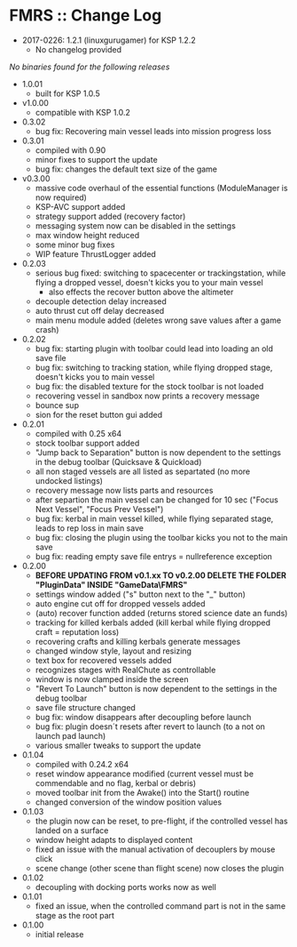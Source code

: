 # FMRS :: Change Log

* 2017-0226: 1.2.1 (linuxgurugamer) for KSP 1.2.2
	+ No changelog provided 

*No binaries found for the following releases*

* 1.0.01
	+ built for KSP 1.0.5
* v1.0.00
	+ compatible with KSP 1.0.2
* 0.3.02
	+ bug fix: Recovering main vessel leads into mission progress loss
* 0.3.01
	+ compiled with 0.90
	+ minor fixes to support the update
	+ bug fix: changes the default text size of the game
* v0.3.00
	+ massive code overhaul of the essential functions (ModuleManager is now required)
	+ KSP-AVC support added
	+ strategy support added (recovery factor)
	+ messaging system now can be disabled in the settings
	+ max window height reduced
	+ some minor bug fixes
	+ WIP feature ThrustLogger added
* 0.2.03
	+ serious bug fixed:	switching to spacecenter or trackingstation, while flying a dropped vessel, doesn't kicks you to your main vessel
		- also effects the recover button above the altimeter
	+ decouple detection delay increased
	+ auto thrust cut off delay decreased
	+ main menu module added (deletes wrong save values after a game crash)
* 0.2.02
	+ bug fix: starting plugin with toolbar could lead into loading an old save file
	+ bug fix: switching to tracking station, while flying dropped stage, doesn't kicks you to main vessel
	+ bug fix: the disabled texture for the stock toolbar is not loaded
	+ recovering vessel in sandbox now prints a recovery message
	+ bounce sup
	+ sion for the reset button gui added
* 0.2.01
	+ compiled with 0.25 x64
	+ stock toolbar support added
	+ "Jump back to Separation" button is now dependent to the settings in the debug toolbar (Quicksave & Quickload)
	+ all non staged vessels are all listed as separtated (no more undocked listings)
	+ recovery message now lists parts and resources
	+ after separtion the main vessel can be changed for 10 sec ("Focus Next Vessel", "Focus Prev Vessel")
	+ bug fix: kerbal in main vessel killed, while flying separated stage, leads to rep loss in main save
	+ bug fix: closing the plugin using the toolbar kicks you not to the main save
	+ bug fix: reading empty save file entrys = nullreference exception
* 0.2.00
	+ **BEFORE UPDATING FROM v0.1.xx TO v0.2.00 DELETE THE FOLDER "PluginData" INSIDE "GameData\FMRS"**
	+ settings window added ("s" button next to the "_" button)
	+ auto engine cut off for dropped vessels added
	+ (auto) recover function added (returns stored science date an funds)
	+ tracking for killed kerbals added (kill kerbal while flying dropped craft = reputation loss)
	+ recovering crafts and killing kerbals generate messages
	+ changed window style, layout and resizing
	+ text box for recovered vessels added
	+ recognizes stages with RealChute as controllable
	+ window is now clamped inside the screen
	+ "Revert To Launch" button is now dependent to the settings in the debug toolbar
	+ save file structure changed
	+ bug fix: window disappears after decoupling before launch
	+ bug fix: plugin doesn´t resets after revert to launch (to a not on launch pad launch)
	+ various smaller tweaks to support the update
* 0.1.04
	+ compiled with 0.24.2 x64
	+ reset window appearance modified (current vessel must be commendable and no flag, kerbal or debris)
	+ moved toolbar init from the Awake() into the Start() routine
	+ changed conversion of the window position values
* 0.1.03
	+ the plugin now can be reset, to pre-flight, if the controlled vessel has landed on a surface
	+ window height adapts to displayed content
	+ fixed an issue with the manual activation of decouplers by mouse click
	+ scene change (other scene than flight scene) now closes the plugin
* 0.1.02
	+ decoupling with docking ports works now as well
* 0.1.01
	+ fixed an issue, when the controlled command part is not in the same stage as the root part
* 0.1.00
	+ initial release
